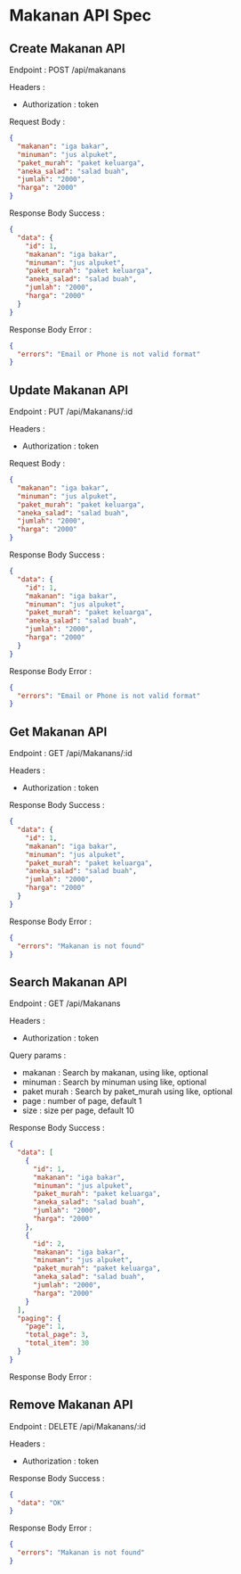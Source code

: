 # Makanan API Spec

## Create Makanan API

Endpoint : POST /api/makanans

Headers :

- Authorization : token

Request Body :

```json
{
  "makanan": "iga bakar",
  "minuman": "jus alpuket",
  "paket_murah": "paket keluarga",
  "aneka_salad": "salad buah",
  "jumlah": "2000",
  "harga": "2000"
}
```

Response Body Success :

```json
{
  "data": {
    "id": 1,
    "makanan": "iga bakar",
    "minuman": "jus alpuket",
    "paket_murah": "paket keluarga",
    "aneka_salad": "salad buah",
    "jumlah": "2000",
    "harga": "2000"
  }
}
```

Response Body Error :

```json
{
  "errors": "Email or Phone is not valid format"
}
```

## Update Makanan API

Endpoint : PUT /api/Makanans/:id

Headers :

- Authorization : token

Request Body :

```json
{
  "makanan": "iga bakar",
  "minuman": "jus alpuket",
  "paket_murah": "paket keluarga",
  "aneka_salad": "salad buah",
  "jumlah": "2000",
  "harga": "2000"
}
```

Response Body Success :

```json
{
  "data": {
    "id": 1,
    "makanan": "iga bakar",
    "minuman": "jus alpuket",
    "paket_murah": "paket keluarga",
    "aneka_salad": "salad buah",
    "jumlah": "2000",
    "harga": "2000"
  }
}
```

Response Body Error :

```json
{
  "errors": "Email or Phone is not valid format"
}
```

## Get Makanan API

Endpoint : GET /api/Makanans/:id

Headers :

- Authorization : token

Response Body Success :

```json
{
  "data": {
    "id": 1,
    "makanan": "iga bakar",
    "minuman": "jus alpuket",
    "paket_murah": "paket keluarga",
    "aneka_salad": "salad buah",
    "jumlah": "2000",
    "harga": "2000"
  }
}
```

Response Body Error :

```json
{
  "errors": "Makanan is not found"
}
```

## Search Makanan API

Endpoint : GET /api/Makanans

Headers :

- Authorization : token

Query params :

- makanan : Search by makanan, using like, optional
- minuman : Search by minuman using like, optional
- paket murah : Search by paket_murah using like, optional
- page : number of page, default 1
- size : size per page, default 10

Response Body Success :

```json
{
  "data": [
    {
      "id": 1,
      "makanan": "iga bakar",
      "minuman": "jus alpuket",
      "paket_murah": "paket keluarga",
      "aneka_salad": "salad buah",
      "jumlah": "2000",
      "harga": "2000"
    },
    {
      "id": 2,
      "makanan": "iga bakar",
      "minuman": "jus alpuket",
      "paket_murah": "paket keluarga",
      "aneka_salad": "salad buah",
      "jumlah": "2000",
      "harga": "2000"
    }
  ],
  "paging": {
    "page": 1,
    "total_page": 3,
    "total_item": 30
  }
}
```

Response Body Error :

## Remove Makanan API

Endpoint : DELETE /api/Makanans/:id

Headers :

- Authorization : token

Response Body Success :

```json
{
  "data": "OK"
}
```

Response Body Error :

```json
{
  "errors": "Makanan is not found"
}
```
